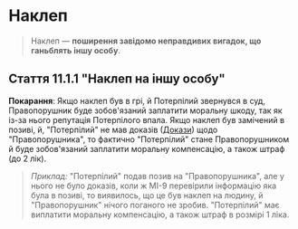 # Наклеп

>Наклеп — **поширення завідомо неправдивих вигадок, що ганьблять іншу особу**.


## Стаття 11.1.1 "Наклеп на іншу особу"

**Покарання**: Якщо наклеп був в грі, й Потерпілий звернувся в суд, Правопорушник буде зобов'язаний заплатити моральну шкоду, так як із-за нього репутація Потерпілого впала. 
Якщо наклеп був замічений в позиві, й, "Потерпілий" не мав доказів ([Докази](Докази.md)) щодо "Правопорушника", то фактично "Потерпілий" стане Правопорушником й буде зобов'язаний заплатити моральну компенсацію, а також штраф (до 2 лік).

>*Приклад:* "Потерпілий" подав позив на "Правопорушника", але у нього не було доказів, коли ж МІ-9 перевірили інформацію яка була в позиві, то виявилось, що це був наклеп на людину, й "Правопорушник" нічого поганого не зробив. "Потерпілий" має виплатити моральну компенсацію, а також штраф в розмірі 1 ліка.